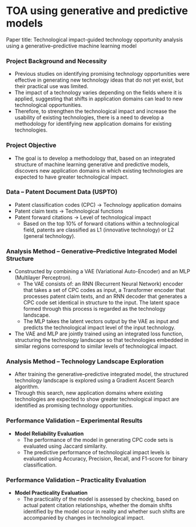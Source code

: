# TOA using generative and predictive models
Paper title: Technological impact-guided technology opportunity analysis using a generative–predictive machine learning model

### Project Background and Necessity
- Previous studies on identifying promising technology opportunities were effective in generating new technology ideas that do not yet exist, but their practical use was limited.  
- The impact of a technology varies depending on the fields where it is applied, suggesting that shifts in application domains can lead to new technological opportunities.  
- Therefore, to strengthen the technological impact and increase the usability of existing technologies, there is a need to develop a methodology for identifying new application domains for existing technologies.  

### Project Objective
- The goal is to develop a methodology that, based on an integrated structure of machine learning generative and predictive models, discovers new application domains in which existing technologies are expected to have greater technological impact.  

### Data – Patent Document Data (USPTO)
- Patent classification codes (CPC) → Technology application domains  
- Patent claim texts → Technological functions  
- Patent forward citations → Level of technological impact  
  - Based on the top 10% of forward citations within a technological field, patents are classified as L1 (innovative technology) or L2 (general technology).  

### Analysis Method – Generative–Predictive Integrated Model Structure
- Constructed by combining a VAE (Variational Auto-Encoder) and an MLP (Multilayer Perceptron).  
  - The VAE consists of: an RNN (Recurrent Neural Network) encoder that takes a set of CPC codes as input, a Transformer encoder that processes patent claim texts, and an RNN decoder that generates a CPC code set identical in structure to the input. The latent space formed through this process is regarded as the technology landscape.  
  - The MLP takes the latent vectors output by the VAE as input and predicts the technological impact level of the input technology.  
- The VAE and MLP are jointly trained using an integrated loss function, structuring the technology landscape so that technologies embedded in similar regions correspond to similar levels of technological impact.  

### Analysis Method – Technology Landscape Exploration
- After training the generative–predictive integrated model, the structured technology landscape is explored using a Gradient Ascent Search algorithm.  
- Through this search, new application domains where existing technologies are expected to show greater technological impact are identified as promising technology opportunities.  

### Performance Validation – Experimental Results
- **Model Reliability Evaluation**  
  - The performance of the model in generating CPC code sets is evaluated using Jaccard similarity.  
  - The predictive performance of technological impact levels is evaluated using Accuracy, Precision, Recall, and F1-score for binary classification.  

### Performance Validation – Practicality Evaluation
- **Model Practicality Evaluation**  
  - The practicality of the model is assessed by checking, based on actual patent citation relationships, whether the domain shifts identified by the model occur in reality and whether such shifts are accompanied by changes in technological impact.  